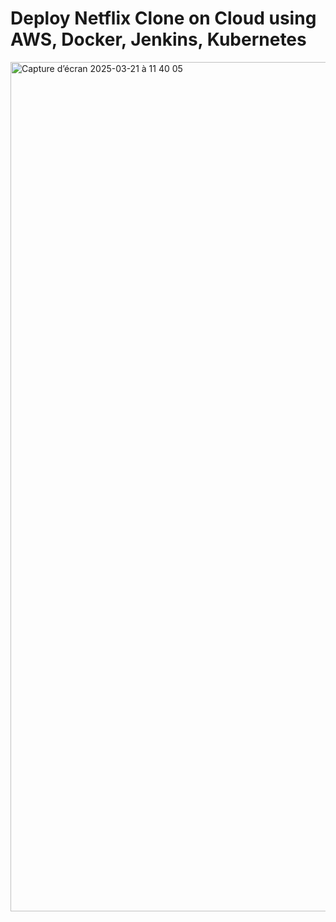 # Deploy Netflix Clone on Cloud using AWS, Docker, Jenkins, Kubernetes 

<img width="1359" alt="Capture d’écran 2025-03-21 à 11 40 05" src="https://github.com/user-attachments/assets/afef3a71-67e5-4dc0-b33a-cd347fb0a81e" />
